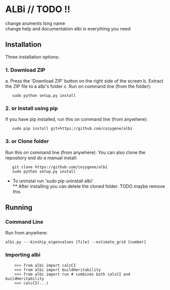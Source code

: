 
# ALBi // TODO !!
change aruments long name <br/>
change help and documentation
albi is everything you need

## Installation

Three installation options:

### 1. Download ZIP

a. Press the 'Download ZIP' button on the right side of the screen
b. Extract the ZIP file to a albi's folder
c. Run on command line (from the folder):
```
   sudo python setup.py install
```

### 2. or Install using pip

If you have pip installed, run this on command line (from anywhere): 
```
   sudo pip install git+https://github.com/cozygene/albi
```

### 3. or Clone folder

Run this on command line (from anywhere): 
You can also clone the repository and do a manual install:
```
   git clone https://github.com/cozygene/albi
   sudo python setup.py install
```


 * To uninstal run 'sudo pip uninstall albi' <br/>
** After installing you can delete the cloned folder.
TODO maybe remove this


## Running

### Command Line

Run from anywhere:
```
albi.py ---kinship_eigenvalues [file] --estimate_grid [number]
```
 
### Importing albi

```
    >>> from albi import calcCI
    >>> from albi import buildHeritability
    >>> from albi import run # combines both calcCI and buildHeritability
    >>> calcCI(...)

```
 
